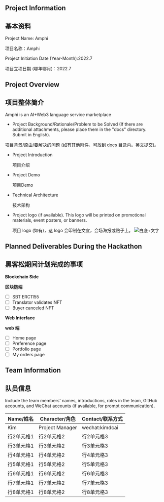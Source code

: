 ## Project Information 
## 基本资料
Project Name: Amphi 

项目名称：Amphi

Project Initiation Date (Year-Month):2022.7 

项目立项日期 (哪年哪月)：2022.7

## Project Overview
## 项目整体简介
Amphi is an AI+Web3 language service marketplace
- Project Background/Rationale/Problem to be Solved (If there are additional attachments, please place them in the "docs" directory. Submit in English).

项目背景/原由/要解决的问题 (如有其他附件，可放到 docs 目录内。英文提交)。
- Project Introduction

  项目介绍
- Project Demo

  项目Demo
- Technical Architecture

  技术架构

- Project logo (if available). This logo will be printed on promotional materials, event posters, or banners.

  项目 logo (如有)，这 logo 会印制在文宣，会场海报或贴子上。
![白底+文字](https://github.com/Amphi-lab/hackathon-2023-summer/assets/102245046/2109010b-4eb5-41bc-a177-2502edec5ada)


## Planned Deliverables During the Hackathon
## 黑客松期间计划完成的事项

**Blockchain Side**

**区块链端**
- [ ] SBT ERC1155
- [ ] Translator validates NFT
- [ ] Buyer canceled NFT

**Web Interface**

**web 端**
- [ ] Home page
- [ ] Preference page 
- [ ] Portfolio page
- [ ] My orders page

## Team Information
## 队员信息
Include the team members' names, introductions, roles in the team, GitHub accounts, and WeChat accounts (if available, for prompt communication).

| Name/姓名 | Character/角色 | Contact/联系方式 |
|-----|-----|-----|
| Kim | Project Manager | wechat:kimdcai |
| 行2单元格1 | 行2单元格2 | 行2单元格3 |
| 行3单元格1 | 行3单元格2 | 行3单元格3 |
| 行4单元格1 | 行4单元格2 | 行4单元格3 |
| 行5单元格1 | 行5单元格2 | 行5单元格3 |
| 行6单元格1 | 行6单元格2 | 行6单元格3 |
| 行7单元格1 | 行7单元格2 | 行7单元格3 |
| 行8单元格1 | 行8单元格2 | 行8单元格3 |




